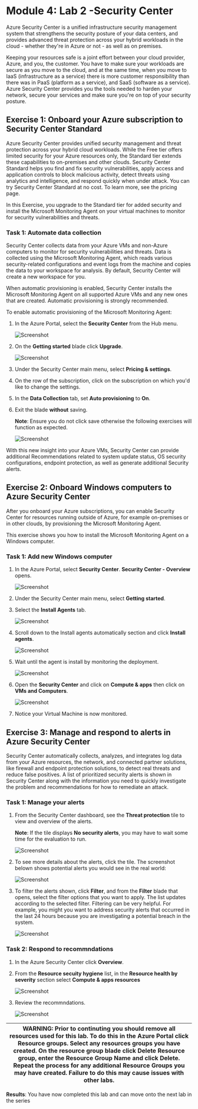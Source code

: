 # Module 4: Lab 2 -Security Center


Azure Security Center is a unified infrastructure security management system that strengthens the security posture of your data centers, and provides advanced threat protection across your hybrid workloads in the cloud - whether they're in Azure or not - as well as on premises.

Keeping your resources safe is a joint effort between your cloud provider, Azure, and you, the customer. You have to make sure your workloads are secure as you move to the cloud, and at the same time, when you move to IaaS (infrastructure as a service) there is more customer responsibility than there was in PaaS (platform as a service), and SaaS (software as a service). Azure Security Center provides you the tools needed to harden your network, secure your services and make sure you're on top of your security posture.


## Exercise 1: Onboard your Azure subscription to Security Center Standard


Azure Security Center provides unified security management and threat protection across your hybrid cloud workloads. While the Free tier offers limited security for your Azure resources only, the Standard tier extends these capabilities to on-premises and other clouds. Security Center Standard helps you find and fix security vulnerabilities, apply access and application controls to block malicious activity, detect threats using analytics and intelligence, and respond quickly when under attack. You can try Security Center Standard at no cost. To learn more, see the pricing page.

In this Exercise, you upgrade to the Standard tier for added security and install the Microsoft Monitoring Agent on your virtual machines to monitor for security vulnerabilities and threats.


### Task 1: Automate data collection


Security Center collects data from your Azure VMs and non-Azure computers to monitor for security vulnerabilities and threats. Data is collected using the Microsoft Monitoring Agent, which reads various security-related configurations and event logs from the machine and copies the data to your workspace for analysis. By default, Security Center will create a new workspace for you.

When automatic provisioning is enabled, Security Center installs the Microsoft Monitoring Agent on all supported Azure VMs and any new ones that are created. Automatic provisioning is strongly recommended.


To enable automatic provisioning of the Microsoft Monitoring Agent:

1.  In the Azure Portal, select the **Security Center** from the Hub menu.

     ![Screenshot](../Media/Module-3/9df52230-13bb-4705-b525-b52bf51ef6d0.png)

1.  On the **Getting started** blade click **Upgrade**.

     ![Screenshot](../Media/Module-3/53a03638-526c-47a8-b25a-fc613c9e7cda.png)
     
1.  Under the Security Center main menu, select **Pricing & settings**.

2.  On the row of the subscription, click on the subscription on which you'd like to change the settings.
3.  In the **Data Collection** tab, set **Auto provisioning** to **On**.
4.  Exit the blade **without** saving.

    **Note**: Ensure you do not click save otherwise the following exercises will function as expected.

 
     ![Screenshot](../Media/Module-3/9818a400-e8c9-46cd-8c83-df666f4a31c1.png)

 With this new insight into your Azure VMs, Security Center can provide additional Recommendations related to system update status, OS security configurations, endpoint protection, as well as generate additional Security alerts.

## Exercise 2: Onboard Windows computers to Azure Security Center


After you onboard your Azure subscriptions, you can enable Security Center for resources running outside of Azure, for example on-premises or in other clouds, by provisioning the Microsoft Monitoring Agent.

This exercise shows you how to install the Microsoft Monitoring Agent on a Windows computer.


### Task 1: Add new Windows computer

1.  In the Azure Portal, select **Security Center**. **Security Center - Overview** opens.

       ![Screenshot](../Media/Module-3/be0ace9a-784d-4f1f-91de-594e18cc6f13.png)

3.  Under the Security Center main menu, select **Getting started**.
4.  Select the **Install Agents** tab.

       ![Screenshot](../Media/Module-3/1260c976-62a4-446b-a6af-b0576aef7492.png)

5.  Scroll down to the Install agents automatically section and click **Install agents**.

     ![Screenshot](../Media/Module-3/a0ad1076-7ccd-4747-a63c-1abb2ba09cf3.png)

1.  Wait until the agent is install by monitoring the deployment.

     ![Screenshot](../Media/Module-3/279abdec-9785-434c-bb0e-c90400f26a64.png)
 
1.  Open the **Security Center** and click on **Compute & apps** then click on **VMs and Computers**.

     ![Screenshot](../Media/Module-3/bbf6255b-0f13-4190-ac21-59f28e062d5e.png)
 
1.  Notice your Virtual Machine is now monitored.

## Exercise 3: Manage and respond to alerts in Azure Security Center


Security Center automatically collects, analyzes, and integrates log data from your Azure resources, the network, and connected partner solutions, like firewall and endpoint protection solutions, to detect real threats and reduce false positives. A list of prioritized security alerts is shown in Security Center along with the information you need to quickly investigate the problem and recommendations for how to remediate an attack.


### Task 1: Manage your alerts
 
1.  From the Security Center dashboard, see the  **Threat protection** tile to view and overview of the alerts.

    **Note**: If the tile displays **No security alerts**, you may have to wait some time for the evaluation to run.

       ![Screenshot](../Media/Module-3/8d976460-01b6-4266-91ed-d77760b063d4.png)

1.  To see more details about the alerts, click the tile.  The screenshot belown shows potential alerts you would see in the real world:

       ![Screenshot](../Media/Module-3/24e22242-7273-4d84-819b-501a8d6cf0e4.png)

1.  To filter the alerts shown, click **Filter**, and from the **Filter** blade that opens, select the filter options that you want to apply. The list updates according to the selected filter. Filtering can be very helpful. For example, you might you want to address security alerts that occurred in the last 24 hours because you are investigating a potential breach in the system.

       ![Screenshot](../Media/Module-3/f486410b-6664-48dd-b3ed-5a5b4e7bcbdb.png)

### Task 2: Respond to recommndations

1.  In the Azure Security Center click **Overview**.

1.  From the **Resource secuity hygiene** list, in the **Resource health by severity** section select **Compute & apps resources**

     ![Screenshot](../Media/Module-3/163f286f-740d-48a6-901b-e6693bec8f89.png)

1.  Review the recommndations.

       ![Screenshot](../Media/Module-3/686a999a-0ab5-4449-8087-a6cf16a455b4.png)


| WARNING: Prior to continuting you should remove all resources used for this lab.  To do this in the **Azure Portal** click **Resource groups**.  Select any resources groups you have created.  On the resource group blade click **Delete Resource group**, enter the Resource Group Name and click **Delete**.  Repeat the process for any additional Resource Groups you may have created. **Failure to do this may cause issues with other labs.** |
| --- |


**Results**: You have now completed this lab and can move onto the next lab in the series

